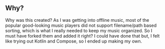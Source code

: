 

## Why?

Why was this created? As I was getting into offline music, most of the popular good-looking music players did not support filename/path based sorting, which is what I really needed to keep my music organized. So I must have forked them and added it right? I could have done that but, I felt like trying out Kotlin and Compose, so I ended up making my own.

